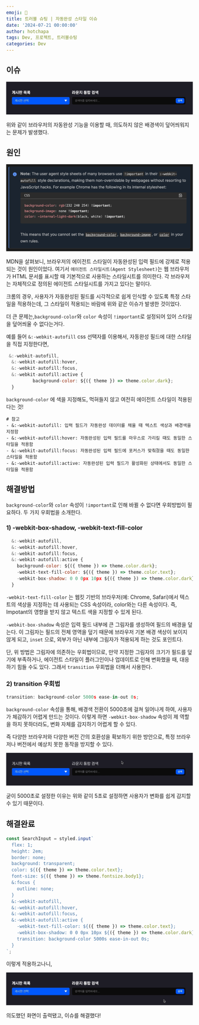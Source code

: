 ```yaml
---
emoji: 🌠
title: 트러블 슈팅 | 자동완성 스타일 이슈
date: '2024-07-21 00:00:00'
author: hotchapa
tags: Dev, 프로젝트, 트러블슈팅
categories: Dev
---
```


## 이슈

![사진](./1.gif)

위와 같이 브라우저의 자동완성 기능을 이용할 때,
의도하지 않은 배경색이 덮어씌워지는 문제가 발생했다.

## 원인

![사진](./4.png)

MDN을 살펴보니, 브라우저의 에이전트 스타일이 자동완성된 입력 필드에 강제로 적용되는 것이 원인이었다. 여기서 `에이전트 스타일시트(Agent Stylesheet)`는 웹 브라우저가 HTML 문서를 표시할 때 기본적으로 사용하는 스타일시트를 의미한다. 각 브라우저는 자체적으로 정의된 에이전트 스타일시트를 가지고 있다는 말이다.

크롬의 경우, 사용자가 자동완성된 필드를 시각적으로 쉽게 인식할 수 있도록 특정 스타일을 적용하는데, 그 스타일이 적용되는 바람에 위와 같은 이슈가 발생한 것이었다.

더 큰 문제는,`background-color`와 `color` 속성이 `!important`로 설정되어 있어 스타일을 덮어씌울 수 없다는거다.

예를 들어 `&:-webkit-autofill` css 선택자를 이용해서, 자동완성 필드에 대한 스타일을 직접 지정한다면,

```jsx
 &:-webkit-autofill,
  &:-webkit-autofill:hover,
  &:-webkit-autofill:focus,
  &:-webkit-autofill:active {
	      background-color: ${({ theme }) => theme.color.dark};
  }
```

`background-color` 에 색을 지정해도, 먹혀들지 않고 여전히 에이전트 스타일이 적용된다는 것!

```tsx
# 참고
- &:-webkit-autofill: 입력 필드가 자동완성 데이터를 채울 때 텍스트 색상과 배경색을 지정함
- &:-webkit-autofill:hover: 자동완성된 입력 필드를 마우스로 가리킬 때도 동일한 스타일을 적용함
- &:-webkit-autofill:focus: 자동완성된 입력 필드에 포커스가 맞춰졌을 때도 동일한 스타일을 적용함
- &:-webkit-autofill:active: 자동완성된 입력 필드가 활성화된 상태에서도 동일한 스타일을 적용함
```

## 해결방법

`background-color`와 `color` 속성이 `!important`로 인해 바뀔 수 없다면 우회방법이 필요하다. 두 가지 우회법을 소개한다.

### 1) -webkit-box-shadow, -webkit-text-fill-color

```jsx
  &:-webkit-autofill,
  &:-webkit-autofill:hover,
  &:-webkit-autofill:focus,
  &:-webkit-autofill:active {
    background-color: ${({ theme }) => theme.color.dark};
    -webkit-text-fill-color: ${({ theme }) => theme.color.text};
    -webkit-box-shadow: 0 0 0px 10px ${({ theme }) => theme.color.dark} inset;
  }
```

`-webkit-text-fill-color` 는 웹킷 기반의 브라우저(예: Chrome, Safari)에서 텍스트의 색상을 지정하는 데 사용되는 CSS 속성이라, color와는 다른 속성이다. 즉, Impotant의 영향을 받지 않고 텍스트 색을 지정할 수 있게 된다.

`-webkit-box-shadow` 속성은 입력 필드 내부에 큰 그림자를 생성하여 필드의 배경을 덮는다. 이 그림자는 필드의 전체 영역을 덮기 때문에 브라우저 기본 배경 색상이 보이지 않게 되고, `inset` 으로, 외부가 아닌 내부에 그림자가 적용되게 하는 것도 포인트다.

단, 위 방법은 그림자에 의존하는 우회법이므로, 만약 지정한 그림자의 크기가 필드를 덮기에 부족하거나, 에이전트 스타일이 플러그인이나 업데이트로 인해 변화했을 때, 대응하기 힘들 수도 있다. 그래서 `transition` 우회법을 더해서 사용한다.

### 2) transition 우회법

```jsx
transition: background-color 5000s ease-in-out 0s;
```

`background-color` 속성을 통해, 배경색 전환이 5000초에 걸쳐 일어나게 하여, 사용자가 체감하기 어렵게 만드는 것이다. 이렇게 하면 `-webkit-box-shadow` 속성이 제 역할을 하지 못하더라도, 변화 자체를 감지하기 어렵게 할 수 있다.

즉 다양한 브라우저와 다양한 버전 간의 호환성을 확보하기 위한 방안으로, 특정 브라우저나 버전에서 예상치 못한 동작을 방지할 수 있다.

![사진](./2.gif)

굳이 5000초로 설정한 이유는 위와 같이 5초로 설정하면 사용자가 변화를 쉽게 감지할 수 있기 때문이다.

## 해결완료

```jsx
const SearchInput = styled.input`
  flex: 1;
  height: 2em;
  border: none;
  background: transparent;
  color: ${({ theme }) => theme.color.text};
  font-size: ${({ theme }) => theme.fontsize.body1};
  &:focus {
    outline: none;
  }
  &:-webkit-autofill,
  &:-webkit-autofill:hover,
  &:-webkit-autofill:focus,
  &:-webkit-autofill:active {
    -webkit-text-fill-color: ${({ theme }) => theme.color.text};
    -webkit-box-shadow: 0 0 0px 10px ${({ theme }) => theme.color.dark} inset;
    transition: background-color 5000s ease-in-out 0s;
  }
`;
```

이렇게 적용하고나니,

![사진](./3.gif)

의도했던 화면이 출력됐고, 이슈를 해결했다!
